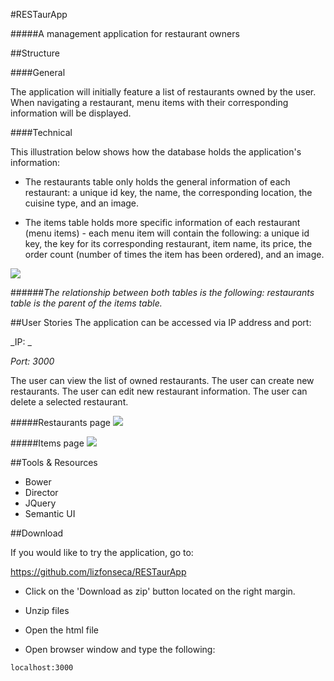#RESTaurApp

#####A management application for restaurant owners

##Structure

####General

The application will initially feature a list of restaurants owned by the user. When navigating a restaurant, menu items with their corresponding information will be displayed.

####Technical

This illustration below shows how the database holds the application's information:

+ The restaurants table only holds the general information of each restaurant: a unique id key, the name, the corresponding location, the cuisine type, and an image.

+ The items table holds more specific information of each restaurant (menu items) - each menu item will contain the following: a unique id key, the key for its corresponding restaurant, item name, its price, the order count (number of times the item has been ordered), and an image.

<img src="http://i.imgur.com/7hADqRv.png"/>


######_The relationship between both tables is the following: restaurants table is the parent of the items table._


##User Stories
The application can be accessed via IP address and port:


 _IP: _


 _Port: 3000_


 The user can view the list of owned restaurants.
 The user can create new restaurants.
 The user can edit new restaurant information.
 The user can delete a selected restaurant.


 #####Restaurants page
 <img src="http://i.imgur.com/BiFqBWz.png">


 #####Items page
 <img src="http://i.imgur.com/g5pxoUA.png">


 ##Tools & Resources

+ Bower
+ Director
+ JQuery
+ Semantic UI

 ##Download

   If you would like to try the application, go to:

   https://github.com/lizfonseca/RESTaurApp

   + Click on the 'Download as zip' button located on the right margin.

   + Unzip files

   + Open the html file

   + Open browser window and type the following:

   ``` localhost:3000 ```
